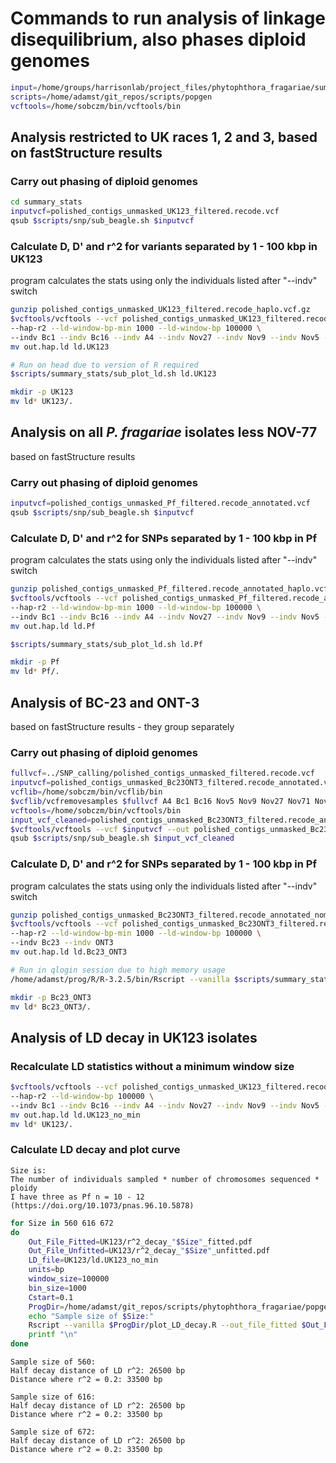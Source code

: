 # Commands to run analysis of linkage disequilibrium, also phases diploid genomes

```bash
input=/home/groups/harrisonlab/project_files/phytophthora_fragariae/summary_stats
scripts=/home/adamst/git_repos/scripts/popgen
vcftools=/home/sobczm/bin/vcftools/bin
```

## Analysis restricted to UK races 1, 2 and 3, based on fastStructure results

### Carry out phasing of diploid genomes

```bash
cd summary_stats
inputvcf=polished_contigs_unmasked_UK123_filtered.recode.vcf
qsub $scripts/snp/sub_beagle.sh $inputvcf
```

### Calculate D, D' and r^2 for variants separated by 1 - 100 kbp in UK123

program calculates the stats using only the individuals listed after "--indv" switch

```bash
gunzip polished_contigs_unmasked_UK123_filtered.recode_haplo.vcf.gz
$vcftools/vcftools --vcf polished_contigs_unmasked_UK123_filtered.recode_haplo.vcf \
--hap-r2 --ld-window-bp-min 1000 --ld-window-bp 100000 \
--indv Bc1 --indv Bc16 --indv A4 --indv Nov27 --indv Nov9 --indv Nov5 --indv Nov71
mv out.hap.ld ld.UK123

# Run on head due to version of R required
$scripts/summary_stats/sub_plot_ld.sh ld.UK123

mkdir -p UK123
mv ld* UK123/.
```

## Analysis on all *P. fragariae* isolates less NOV-77

based on fastStructure results

### Carry out phasing of diploid genomes

```bash
inputvcf=polished_contigs_unmasked_Pf_filtered.recode_annotated.vcf
qsub $scripts/snp/sub_beagle.sh $inputvcf
```

### Calculate D, D' and r^2 for SNPs separated by 1 - 100 kbp in Pf

program calculates the stats using only the individuals listed after "--indv" switch

```bash
gunzip polished_contigs_unmasked_Pf_filtered.recode_annotated_haplo.vcf.gz
$vcftools/vcftools --vcf polished_contigs_unmasked_Pf_filtered.recode_annotated_haplo.vcf \
--hap-r2 --ld-window-bp-min 1000 --ld-window-bp 100000 \
--indv Bc1 --indv Bc16 --indv A4 --indv Nov27 --indv Nov9 --indv Nov5 --indv Nov71 --indv Bc23 --indv ONT3 --indv SCRP245_v2
mv out.hap.ld ld.Pf

$scripts/summary_stats/sub_plot_ld.sh ld.Pf

mkdir -p Pf
mv ld* Pf/.
```

## Analysis of BC-23 and ONT-3

based on fastStructure results - they group separately

### Carry out phasing of diploid genomes

```bash
fullvcf=../SNP_calling/polished_contigs_unmasked_filtered.recode.vcf
inputvcf=polished_contigs_unmasked_Bc23ONT3_filtered.recode_annotated.vcf
vcflib=/home/sobczm/bin/vcflib/bin
$vcflib/vcfremovesamples $fullvcf A4 Bc1 Bc16 Nov5 Nov9 Nov27 Nov71 Nov77 SCRP245_v2 SCRP249 SCRP324 SCRP333 > $inputvcf
vcftools=/home/sobczm/bin/vcftools/bin
input_vcf_cleaned=polished_contigs_unmasked_Bc23ONT3_filtered.recode_annotated_nomissing.recode.vcf
$vcftools/vcftools --vcf $inputvcf --out polished_contigs_unmasked_Bc23ONT3_filtered.recode_annotated_nomissing --max-missing 1 --recode
qsub $scripts/snp/sub_beagle.sh $input_vcf_cleaned
```

### Calculate D, D' and r^2 for SNPs separated by 1 - 100 kbp in Pf

program calculates the stats using only the individuals listed after "--indv" switch

```bash
gunzip polished_contigs_unmasked_Bc23ONT3_filtered.recode_annotated_nomissing.recode_haplo.vcf.gz
$vcftools/vcftools --vcf polished_contigs_unmasked_Bc23ONT3_filtered.recode_annotated_nomissing.recode_haplo.vcf \
--hap-r2 --ld-window-bp-min 1000 --ld-window-bp 100000 \
--indv Bc23 --indv ONT3
mv out.hap.ld ld.Bc23_ONT3

# Run in qlogin session due to high memory usage
/home/adamst/prog/R/R-3.2.5/bin/Rscript --vanilla $scripts/summary_stats/plot_ld.R ld.Bc23_ONT3

mkdir -p Bc23_ONT3
mv ld* Bc23_ONT3/.
```

## Analysis of LD decay in UK123 isolates

### Recalculate LD statistics without a minimum window size

```bash
$vcftools/vcftools --vcf polished_contigs_unmasked_UK123_filtered.recode_haplo.vcf \
--hap-r2 --ld-window-bp 100000 \
--indv Bc1 --indv Bc16 --indv A4 --indv Nov27 --indv Nov9 --indv Nov5 --indv Nov71
mv out.hap.ld ld.UK123_no_min
mv ld* UK123/.
```

### Calculate LD decay and plot curve

```
Size is:
The number of individuals sampled * number of chromosomes sequenced * ploidy
I have three as Pf n = 10 - 12 (https://doi.org/10.1073/pnas.96.10.5878)
```

```bash
for Size in 560 616 672
do
    Out_File_Fitted=UK123/r^2_decay_"$Size"_fitted.pdf
    Out_File_Unfitted=UK123/r^2_decay_"$Size"_unfitted.pdf
    LD_file=UK123/ld.UK123_no_min
    units=bp
    window_size=100000
    bin_size=1000
    Cstart=0.1
    ProgDir=/home/adamst/git_repos/scripts/phytophthora_fragariae/popgen_analysis
    echo "Sample size of $Size:"
    Rscript --vanilla $ProgDir/plot_LD_decay.R --out_file_fitted $Out_File_Fitted --out_file_unfitted $Out_File_Unfitted --Chromosome_number $Size --LD_statistics $LD_file --units $units --window_size $window_size --bin_size $bin_size --Cstart $Cstart
    printf "\n"
done
```

```
Sample size of 560:
Half decay distance of LD r^2: 26500 bp 
Distance where r^2 = 0.2: 33500 bp 

Sample size of 616:
Half decay distance of LD r^2: 26500 bp 
Distance where r^2 = 0.2: 33500 bp 

Sample size of 672:
Half decay distance of LD r^2: 26500 bp 
Distance where r^2 = 0.2: 33500 bp
```
